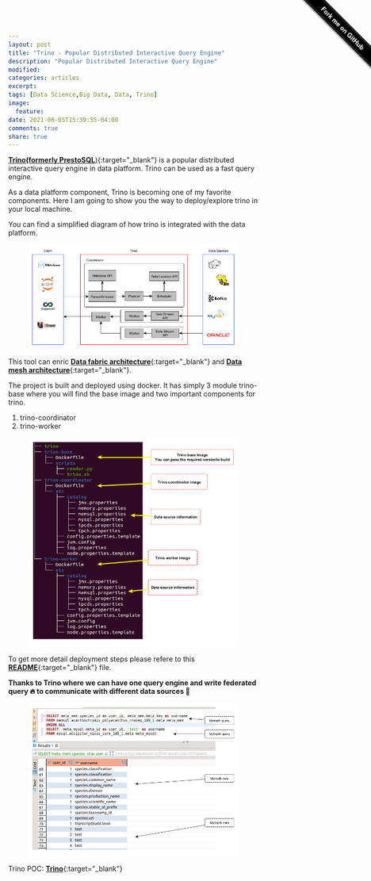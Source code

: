 ```yaml
---
layout: post
title: "Trino - Popular Distributed Interactive Query Engine"
description: "Popular Distributed Interactive Query Engine"
modified:
categories: articles
excerpt:
tags: [Data Science,Big Data, Data, Trino]
image:
  feature:
date: 2021-06-05T15:39:55-04:00
comments: true
share: true
---
```



<div class="github-fork-ribbon" style="position: fixed;padding: 2px 0;background-color: #000;background-image: linear-gradient(to bottom, rgba(0, 0, 0, 0), rgba(0, 0, 0, 0.15));-webkit-box-shadow: 0 2px 3px 0 rgba(0, 0, 0, 0.5);-moz-box-shadow: 0 2px 3px 0 rgba(0, 0, 0, 0.5);box-shadow: 0 2px 3px 0 rgba(0, 0, 0, 0.5);z-index: 9999;pointer-events: auto;top: 42px;right: -43px;-webkit-transform: rotate(45deg);-moz-transform: rotate(45deg);-ms-transform: rotate(45deg);-o-transform: rotate(45deg);transform: rotate(45deg);"><a href="https://github.com/Renien/trino-poc" style="font: 700 13px &quot;Helvetica Neue&quot;, Helvetica, Arial, sans-serif;color: #fff;text-decoration: none;text-shadow: 0 -1px rgba(0, 0, 0, 0.5);text-align: center;width: 200px;line-height: 20px;display: inline-block;padding: 2px 0;border-width: 1px 0;border-style: dotted;border-color: rgba(255, 255, 255, 0.7);">Fork me on GitHub</a></div>

[**Trino(formerly PrestoSQL**)](https://trino.io/){:target="_blank"} is a popular distributed interactive query engine in data platform. Trino can be used as a fast query engine.

As a data platform component, Trino is becoming one of my favorite components. Here I am going to show you the way to deploy/explore trino in your local machine.

You can find a simplified diagram of how trino is integrated with the data platform.

<figure style="text-align: center;">
	<a href="https://raw.githubusercontent.com/Renien/trino-poc/master/doc/trino-architecture.png"><img src="https://raw.githubusercontent.com/Renien/trino-poc/master/doc/trino-architecture.png" alt="image" ></a>
</figure>


This tool can enric [**Data fabric architecture**](https://www.gartner.com/smarterwithgartner/data-fabric-architecture-is-key-to-modernizing-data-management-and-integration/){:target="_blank"} and [**Data mesh architecture**](https://www.cuelogic.com/blog/data-mesh){:target="_blank"}.

The project is built and deployed using docker. It has simply 3 module trino-base where you will find the base image and two important components for trino.
1. trino-coordinator
2. trino-worker

<figure style="text-align: center;">
	<a href="/articles/folder-structure-comments.png"><img src="/articles/folder-structure-comments.png" alt="image" ></a>
</figure>

To get more detail deployment steps please refere to this [**README**](https://github.com/Renien/trino-poc#readme){:target="_blank"}  file.



**Thanks to Trino where we can have one query engine and write federated query 🔥 to communicate with different data sources 🤯**


<figure style="text-align: center;">
	<a href="https://raw.githubusercontent.com/Renien/trino-poc/master/doc/federation-query-comments.png"><img src="https://raw.githubusercontent.com/Renien/trino-poc/master/doc/federation-query-comments.png" alt="image" ></a>
</figure>

Trino POC: [**Trino**](https://github.com/Renien/trino-poc){:target="_blank"}
